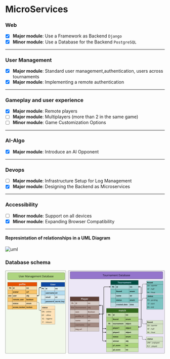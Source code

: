 # MicroServices

### Web
- [x] __Major module__: Use a Framework as Backend `Django`
- [x] __Minor module__: Use a Database for the Backend `PostgreSQL`
---
### User Management
- [x] __Major module__: Standard user management,authentication, users across tournaments
- [x] __Major module__: Implementing a remote authentication
---
### Gameplay and user experience
- [x] __Major module__: Remote players
- [ ] __Major module__: Multiplayers (more than 2 in the same game)
- [ ] __Minor module__: Game Customization Options
---
### AI-Algo
- [x] __Major module__: Introduce an AI Opponent
---
###  Devops
- [ ] __Major module__: Infrastructure Setup for Log Management
- [x] __Major module__: Designing the Backend as Microservices
---
###  Accessibility
- [ ] __Minor module__: Support on all devices
- [x] __Minor module__: Expanding Browser Compatibility

---
#### Represintation of relationships in a UML Diagram
![uml](https://d2slcw3kip6qmk.cloudfront.net/marketing/blog/2017Q3/er-diagram-symbols-and-notation/ERDCardinallity.png)

<h3>Database schema</h3>
<img src="Tournament/database_schema.png"></img>
